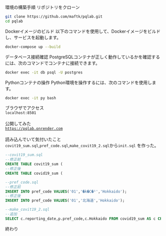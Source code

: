 環境の構築手順
リポジトリをクローン

```bash
git clone https://github.com/maftk/pqlab.git
cd pqlab
```
Dockerイメージのビルド 以下のコマンドを使用して、Dockerイメージをビルドし、サービスを起動します。
```bash
docker-compose up --build
```
データベース接続確認 PostgreSQLコンテナが正しく動作しているかを確認するには、次のコマンドでコンテナに接続できます。

```bash
docker exec -it db psql -U postgres
```
Pythonコンテナの操作 Python環境を操作するには、次のコマンドを使用します。
```bash
docker exec -it py bash
```
ブラウザでアクセス\
`localhost:8501`\
<br/>
公開してみた\
[`https://pqlab.onrender.com`](https://pqlab.onrender.com)\
<br/>
読み込んでいて気付いたこと
`covit19_sum.sql`,`pref_code.sql`,`make_covit19_2.sql`から`init.sql`
を作った。
```sql
--covit19_sum.sql
--修正前
CREATE TABLE covit19_sum (
--修正後
CREATE TABLE covid19_sum (

--pref_code.sql
--修正前
INSERT INTO pref_code VALUES('01','�k�C�¹','Hokkaido');
--修正後
INSERT INTO pref_code VALUES('01','北海道','Hokkaido');

--make_covit19_2.sql
--追加
SELECT c.reporting_date,p.pref_code,c.Hokkaido FROM covid19_sum AS c CROSS JOIN pref_code AS p WHERE p.pref_code='01' UNION
```
終わり
